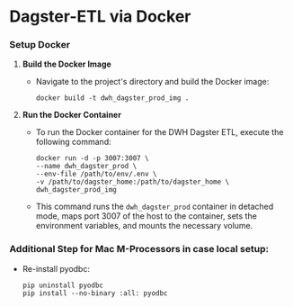 # Dagster-ETL via Docker

### Setup Docker

1. **Build the Docker Image**
   - Navigate to the project's directory and build the Docker image:
     ```
     docker build -t dwh_dagster_prod_img .
     ```

2. **Run the Docker Container**
   - To run the Docker container for the DWH Dagster ETL, execute the following command:
     ```shell
     docker run -d -p 3007:3007 \
     --name dwh_dagster_prod \
     --env-file /path/to/env/.env \
     -v /path/to/dagster_home:/path/to/dagster_home \
     dwh_dagster_prod_img
     ```
   - This command runs the `dwh_dagster_prod` container in detached mode, maps port 3007 of the host to the container, sets the environment variables, and mounts the necessary volume.

### Additional Step for Mac M-Processors in case local setup:
   - Re-install pyodbc:
     ```
     pip uninstall pyodbc
     pip install --no-binary :all: pyodbc
     ```